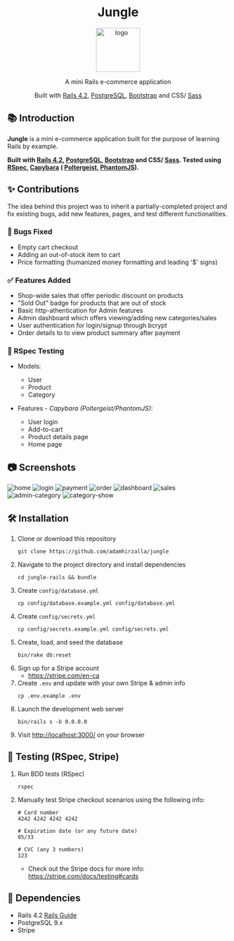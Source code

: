 <!-- TITLE -->
<div align="center">
<h1>Jungle</h1>
<img src="docs/images/jungle.jpeg" width=100 alt="logo" />
<p>A mini Rails e-commerce application</p>

<p>Built with <a href="http://rubyonrails.org/">Rails 4.2</a>, 
<a href="https://www.postgresql.org/">PostgreSQL</a>, 
<a href="https://bootstrapdocs.com/v3.3.6/docs/getting-started/">Bootstrap</a> and CSS/
<a href="https://sass-lang.com/">Sass</a>
</div>

<!-- INTRODUCTION -->

## 📚 Introduction

<b>Jungle</b> is a mini e-commerce application built for the purpose of learning Rails by example.

<b><p>Built with <a href="http://rubyonrails.org/">Rails 4.2</a>,
<a href="https://www.postgresql.org/">PostgreSQL</a>,
<a href="https://bootstrapdocs.com/v3.3.6/docs/getting-started/">Bootstrap</a> and CSS/
<a href="https://sass-lang.com/">Sass</a>. Tested using
<a href="https://rspec.info/">RSpec</a>,
<a href="https://github.com/teamcapybara/capybara">Capybara</a> (
<a href="https://github.com/teampoltergeist/poltergeist">Poltergeist</a>,
<a href="https://phantomjs.org/">PhantomJS</a>).
</b>

<!-- INSTALLATION -->

## ✨ Contributions

The idea behind this project was to inherit a partially-completed project and fix existing bugs, add new features, pages, and test different functionalities.

### 🐛 Bugs Fixed

- Empty cart checkout
- Adding an out-of-stock item to cart
- Price formatting (humanized money formatting and leading '$' signs)

### ✅ Features Added

- Shop-wide sales that offer periodic discount on products
- "Sold Out" badge for products that are out of stock
- Basic http-athentication for Admin features
- Admin dashboard which offers viewing/adding new categories/sales
- User authentication for login/signup through bcrypt
- Order details to to view product summary after payment

### 🧪 RSpec Testing

- Models:

  - User
  - Product
  - Category

- Features - _Capybara (Poltergeist/PhantomJS)_:
  - User login
  - Add-to-cart
  - Product details page
  - Home page

## 📷 Screenshots

<img src="docs/screenshots/home.png" alt="home">
<img src="docs/screenshots/login.png" alt="login">
<img src="docs/screenshots/payment.png" alt="payment">
<img src="docs/screenshots/order.png" alt="order">
<img src="docs/screenshots/admin-dashboard.png" alt="dashboard">
<img src="docs/screenshots/admin-sales.png" alt="sales">
<img src="docs/screenshots/admin-category.png" alt="admin-category">
<img src="docs/screenshots/category-show.png" alt="category-show">

## 🛠 Installation

1. Clone or download this repository
   ```
   git clone https://github.com/adamhirzalla/jungle
   ```
2. Navigate to the project directory and install dependencies
   ```
   cd jungle-rails && bundle
   ```
3. Create `config/database.yml`
   ```
   cp config/database.example.yml config/database.yml
   ```
4. Create `config/secrets.yml`
   ```
   cp config/secrets.example.yml config/secrets.yml
   ```
5. Create, load, and seed the database
   ```
   bin/rake db:reset
   ```
6. Sign up for a Stripe account
   - https://stripe.com/en-ca
7. Create `.env` and update with your own Stripe & admin info
   ```
   cp .env.example .env
   ```
8. Launch the development web server
   ```
   bin/rails s -b 0.0.0.0
   ```
9. Visit <a href="http://localhost:3000/">http://localhost:3000/</a> on your browser

## 🧪 Testing (RSpec, Stripe)

1. Run BDD tests (RSpec)
   ```
   rspec
   ```
2. Manually test Stripe checkout scenarios using the following info:

   ```
   # Card number
   4242 4242 4242 4242

   # Expiration date (or any future date)
   05/33

   # CVC (any 3 numbers)
   123
   ```

   - Check out the Stripe docs for more info: <https://stripe.com/docs/testing#cards>

## 🧾 Dependencies

- Rails 4.2 [Rails Guide](http://guides.rubyonrails.org/v4.2/)
- PostgreSQL 9.x
- Stripe
